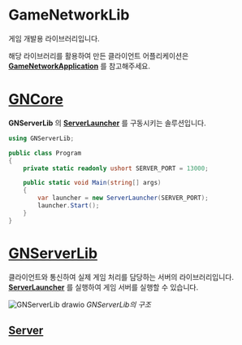 # GameNetworkLib

게임 개발용 라이브러리입니다.

해당 라이브러리를 활용하여 만든 클라이언트 어플리케이션은 __[GameNetworkApplication](https://github.com/T00MATO/GameNetworkApplication)__ 를 참고해주세요.

# [GNCore](https://github.com/T00MATO/GameNetworkLib/tree/master/GNCore)

__GNServerLib__ 의 __[ServerLauncher](https://github.com/T00MATO/GameNetworkLib/blob/master/GNServerLib/ServerLauncher.cs)__ 를 구동시키는 솔루션입니다.



```csharp
using GNServerLib;

public class Program
{
    private static readonly ushort SERVER_PORT = 13000;

    public static void Main(string[] args)
    {
        var launcher = new ServerLauncher(SERVER_PORT);
        launcher.Start();
    }
}
```

# [GNServerLib](https://github.com/T00MATO/GameNetworkLib/tree/master/GNServerLib)

클라이언트와 통신하여 실제 게임 처리를 담당하는 서버의 라이브러리입니다. 
__[ServerLauncher](https://github.com/T00MATO/GameNetworkLib/blob/master/GNServerLib/ServerLauncher.cs)__ 를 실행하여 게임 서버를 실행할 수 있습니다.

![GNServerLib drawio](https://user-images.githubusercontent.com/127966719/228170165-d1f3ab69-07ed-47b4-a616-69770ade0ee3.png)
*GNServerLib의 구조*

## [Server](https://github.com/T00MATO/GameNetworkLib/blob/master/GNServerLib/Server.cs)
